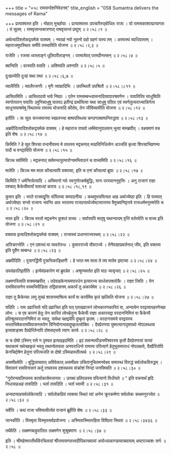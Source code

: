+++
title = "०५८ रामसन्देशनिवेदनम्"
title_english = "058 Sumantra delivers the messages of Rama"

+++
प्रत्याश्वस्त इति । मोहात् मूर्च्छायाः । प्रत्याश्वस्तः उपचारैरुद्बोधितः राजा । यो रामसकाशात्प्रत्यागतः । तं सूतम् । रामवृत्तान्तकारणात् रामवृत्तान्तं प्रष्टुम्  ॥  २।५८।१  ॥   

  

अथेत्यादिश्लोकद्वयमेकं वाक्यम् । नवग्रहं नवो नूतनो ग्रहो ग्रहणं यस्य तम् । अस्वस्थं व्याधिग्रस्तम् । महाराजमुपस्थितः समीपे तस्थाविति योजना  ॥  २।५८।२,३  ॥   

  

राजेति । रजसा ध्वस्ताङ्गं धूलिपरीताङ्गम् । परमार्तवत् परमदीनस्सन्  ॥  २।५८।४  ॥   

  

क्वन्विति । वत्स्यति वसति । अशिष्यति अश्नाति  ॥  २।५८।५  ॥   

  

दुःखस्येति दुःखं यथा तथा  ॥  २।५८।६,७  ॥   

  

व्यालैरिति । व्यालैरजगरैः । मृगैः व्याघ्रादिभिः । उपस्थितौ उपश्रितौ  ॥  २।५८।८११  ॥   

  

आसितमिति । आसितादयो भावे निष्ठाः । एतेन रामसम्बन्ध्यासनादिव्यापारश्रवणेन । ययातिरिव साधुष्विति स्वर्गात्पतन् ययातिः ऽमुनिसाधुषु पातयऽ इतीन्द्रं प्रार्थयित्वा यथा साधुषु पतितः एवं स्वर्गतुल्यराज्यान्निर्गत्य साधूनामाश्रमेषु स्थितस्य रामस्य भोजनादि कीर्तय, तेन जीविष्यामीति योजना  ॥  २।५८।१२  ॥   

  

इतीति । सः सूतः सज्जमानया स्खलन्त्या बाष्पपरिब्धया कण्ठगतबाष्पनिरुद्धया  ॥  २।५८।१३  ॥   

  

अब्रवीदित्यादिश्लोकद्वयमेकं वाक्यम् । हे महाराज राघवो धर्ममेवानुपालयन् भूत्वा मामब्रवीत् । वक्ष्यमाणं वच इति शेषः  ॥  २।५८।१४  ॥   

  

किमिति ? हे सूत शिरसा वन्दनीयस्य मे तातस्य मद्वचनात् मत्प्रतिनिधित्वेन अञ्जलिं कृत्वा शिरसाभिप्रणम्य पादौ च वन्द्याविति योजना  ॥  २।५८।१५  ॥   

  

किञ्च सर्वमिति । मद्वचनात् सर्वमन्तःपुरमारोग्यमभिवादनं च वाच्यमिति  ॥  २।५८।१६  ॥   

  

मातेति । किञ्च मम माता कौसल्यापि वक्तव्या, इति च एनां कौसल्यां ब्रूयाः  ॥  २।५८।१७  ॥   

  

किमिति ? धर्मनित्येत्यादि । अभिमानो गर्वः स्वगुणोत्कर्षबुद्धिः, मानः परस्याननुवृत्तिः । अनु राजानं राज्ञः पश्चात् कैकेयीमार्यां श्लाध्यां कारय  ॥  २।५८।१८,१९  ॥   

  

कुमार इति । भरते राजवद्वृत्तिः वर्तितव्या सम्पादनीया । कथमुभयमित्यत आह अर्थज्येष्ठा इति । हि यस्मात् अर्थज्येष्ठाः सन्तो राजानः भवन्ति अतः भरतस्य राजदत्तार्थज्येष्टत्वात्तस्य वैमुख्यनिवृत्तये राजधर्ममनुस्मरेति च  ॥  २।५८।२०  ॥   

  

भरत इति । किञ्च भरतो मद्वचनेन कुशलं वाच्यः । सर्वास्वपि मातृषु यथान्यायम् वृत्तिं वर्तस्वेति च वाच्य इति योजना  ॥  २।५८।२१  ॥   

  

वक्तव्य इत्यादिश्लोकद्वयमेकं वाक्यम् । राज्यस्थं प्रधानराज्यस्थम्  ॥  २।५८।२२  ॥   

  

अतिक्रान्तेति । एनं दशरथं मा व्यवरोरुधः । कुमारराज्ये यौवराज्ये । तेनैवाज्ञाप्रवर्तनात् जीव, इति वक्तव्य इति पूर्वेण सम्बन्धः  ॥  २।५८।२३  ॥   

  

अब्रवीदिति । पुत्रागर्द्धिनी पुत्राभिकाङ्क्षिणी । हे भरत मम माता ते तव मातेव द्रष्टव्या  ॥  २।५८।२४  ॥   

  

उपसंहरतिइतीति । इत्येवंप्रकारेण मां ब्रुवन्नेव । अश्रूण्यवर्तत इति पाठः व्यसृजत्  ॥  २।५८।२५  ॥   

  

लक्ष्मणस्त्विति वाक्यमब्रवीत् । तदेवाहकेनायमपारधेन इत्यारभ्य सार्धसप्तश्लोकैः । राज्ञा त्विति । येन रामविवासनेन वयमभिपीडिताः तद्विवासनम् अकार्यं तु अकार्यमेव  ॥  २।५८।२६  ॥   

  

राज्ञा तु कैकेय्याः लघु तुच्छं शासनमाश्रित्य कार्यं वा कार्यमिव कृतं खल्विति योजना  ॥  २।५८।२७  ॥   

  

यदिति । रामः प्रव्राजितो यदि प्रव्राजित इति यत् एतत्प्रव्राजनं लोभकारणकारितं वा, अन्यायेन परद्रव्यापहरणेच्छा लोभः । स एव कारणं हेतुः तेन कारितं लोभहेतुना कैकेयी राज्ञा अकारयद्वा वरदाननिमित्तं वा कैकेय्यै प्रतिश्रुतवरदाननिमित्तं वा भवतु, सर्वथा पक्षद्वयेपि दुष्कृतं कृतम् । वरदानसमये वरद्वयस्य भरताभिषेकरामविवासनरूपेण विनियोगाभावाद्दुष्कृतत्वोक्तिः । दैवप्रेरणया युष्मत्त्यागादृशरथो नोपालब्धव्य इत्याशङ्क्य दैवप्रेरितेनापि दोषसद्भावे त्यागः कार्यः  ॥  २।५८।२८  ॥   

  

स च दोषो ऽस्मिन् रामे न दृश्यत इत्याहइदमिति । इदं तावन्मत्पीडनमीश्वरस्य कृतौ दैवप्रेरणायां सत्यां यथाकामं यथेच्छकृतं भवतु तथाप्येतावता अनपराधिनो रामस्य परित्यागे हेतुभूतमपराधं नोपलक्षये, दैवप्रैरितोपि केनचिद्दोषेण हेतुना परित्यजति स दोषो ऽस्मिन्नास्तीत्यर्थः  ॥  २।५८।२९  ॥   

  

असमीक्ष्येति । बुद्धिलाघवात् अविवेकात् असमीक्ष्य उचितानुचितमनवेक्ष्य समारब्धं विरुद्धं सर्वलोकविरुद्धम् । विवासनं रामविनासनं कर्तु राघवस्य दशरथस्य संक्रोशं निन्दां जनयिष्यति  ॥  २।५८।३०  ॥   

  

"गुरोरप्यवलिप्तस्य कार्याकार्यमजानतः । उत्पथं प्रतिपन्नस्य परित्यागो विधीयते  ॥  " इति वचनार्थं हृदि निधायाहअहं तावदिति । भर्ता तावदिति । भर्ता स्वामी  ॥  २।५८।३१  ॥   

  

अन्यदप्याहसर्वलोकेत्यादि । सर्वलोकप्रियं त्यक्त्वा स्थितं त्वां अनेन क्रूरकर्मणा सर्वलोकः कथमनुरज्येत  ॥  २।५८।३२  ॥   

  

सर्वेति । कथं राजा भविष्यसीत्येवं राजानं ब्रूहीति शेषः  ॥  २।५८।३३  ॥   

  

जानकीति । विस्मृता विस्मृतसर्वप्रयोजना । अस्मितास्मितरहिता विष्ठिता स्थिता  ॥  २।५८।३४३६  ॥   

  

तथैवेति । लक्ष्मणबाहुपालितः लक्ष्मणेन शुश्रूषमाणः  ॥  २।५८।३७  ॥   

  

इति । श्रीमहेश्वरतीर्थविरचितायां श्रीरामायणतत्त्वदीपिकाख्यायां अयोध्याकाण्डव्याख्यायाम् अष्टपञ्चाशः सर्गः  ॥  २।५८  ॥   

  

  

